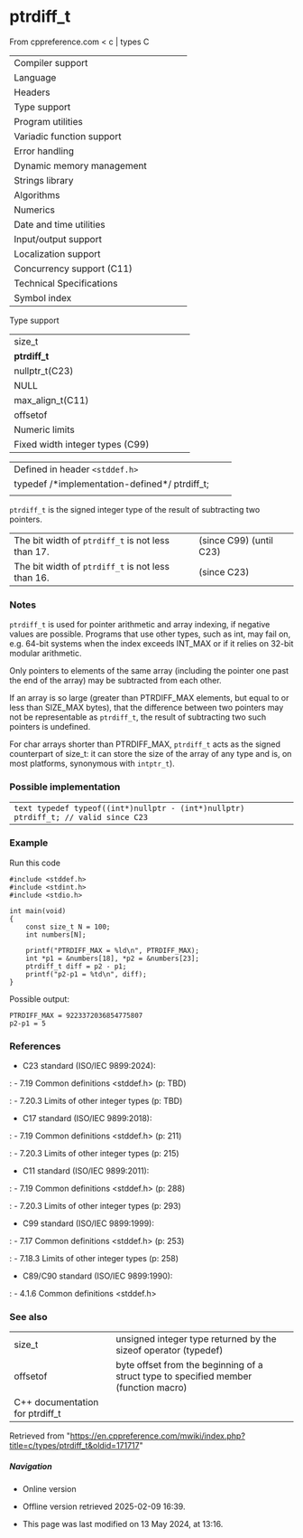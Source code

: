 # ptrdiff_t

From cppreference.com
< c‎ | types
 C

|  |  |  |  |  |
| --- | --- | --- | --- | --- |
| Compiler support | | | | |
| Language | | | | |
| Headers | | | | |
| Type support | | | | |
| Program utilities | | | | |
| Variadic function support | | | | |
| Error handling | | | | |
| Dynamic memory management | | | | |
| Strings library | | | | |
| Algorithms | | | | |
| Numerics | | | | |
| Date and time utilities | | | | |
| Input/output support | | | | |
| Localization support | | | | |
| Concurrency support (C11) | | | | |
| Technical Specifications | | | | |
| Symbol index | | | | |

 Type support

|  |  |  |  |  |
| --- | --- | --- | --- | --- |
| size_t | | | | |
| ****ptrdiff_t**** | | | | |
| nullptr_t(C23) | | | | |
| NULL | | | | |
| max_align_t(C11) | | | | |
| offsetof | | | | |
| Numeric limits | | | | |
| Fixed width integer types (C99) | | | | |

|  |  |  |
| --- | --- | --- |
| Defined in header `<stddef.h>` |  |  |
| typedef /\*implementation-defined\*/ ptrdiff_t; |  |  |
|  |  |  |

`ptrdiff_t` is the signed integer type of the result of subtracting two pointers.

|  |  |
| --- | --- |
| The bit width of `ptrdiff_t` is not less than 17. | (since C99) (until C23) |
| The bit width of `ptrdiff_t` is not less than 16. | (since C23) |

### Notes

`ptrdiff_t` is used for pointer arithmetic and array indexing, if negative values are possible. Programs that use other types, such as int, may fail on, e.g. 64-bit systems when the index exceeds INT_MAX or if it relies on 32-bit modular arithmetic.

Only pointers to elements of the same array (including the pointer one past the end of the array) may be subtracted from each other.

If an array is so large (greater than PTRDIFF_MAX elements, but equal to or less than SIZE_MAX bytes), that the difference between two pointers may not be representable as `ptrdiff_t`, the result of subtracting two such pointers is undefined.

For char arrays shorter than PTRDIFF_MAX, `ptrdiff_t` acts as the signed counterpart of size_t: it can store the size of the array of any type and is, on most platforms, synonymous with `intptr_t`).

### Possible implementation

|  |
| --- |
| ```text typedef typeof((int*)nullptr - (int*)nullptr) ptrdiff_t; // valid since C23 ``` |

### Example

Run this code

```
#include <stddef.h>
#include <stdint.h>
#include <stdio.h>
 
int main(void)
{
    const size_t N = 100;
    int numbers[N];
 
    printf("PTRDIFF_MAX = %ld\n", PTRDIFF_MAX);
    int *p1 = &numbers[18], *p2 = &numbers[23];
    ptrdiff_t diff = p2 - p1;
    printf("p2-p1 = %td\n", diff);
}

```

Possible output:

```
PTRDIFF_MAX = 9223372036854775807
p2-p1 = 5

```

### References

- C23 standard (ISO/IEC 9899:2024):

:   - 7.19 Common definitions <stddef.h> (p: TBD)

:   - 7.20.3 Limits of other integer types (p: TBD)

- C17 standard (ISO/IEC 9899:2018):

:   - 7.19 Common definitions <stddef.h> (p: 211)

:   - 7.20.3 Limits of other integer types (p: 215)

- C11 standard (ISO/IEC 9899:2011):

:   - 7.19 Common definitions <stddef.h> (p: 288)

:   - 7.20.3 Limits of other integer types (p: 293)

- C99 standard (ISO/IEC 9899:1999):

:   - 7.17 Common definitions <stddef.h> (p: 253)

:   - 7.18.3 Limits of other integer types (p: 258)

- C89/C90 standard (ISO/IEC 9899:1990):

:   - 4.1.6 Common definitions <stddef.h>

### See also

|  |  |
| --- | --- |
| size_t | unsigned integer type returned by the sizeof operator   (typedef) |
| offsetof | byte offset from the beginning of a struct type to specified member   (function macro) |
| C++ documentation for ptrdiff_t | |

Retrieved from "<https://en.cppreference.com/mwiki/index.php?title=c/types/ptrdiff_t&oldid=171717>"

##### Navigation

- Online version
- Offline version retrieved 2025-02-09 16:39.

- This page was last modified on 13 May 2024, at 13:16.